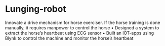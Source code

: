# Lunging-robot
Innovate a drive mechanism for horse exerciser. If the horse training is done manually, it requires manpower to control the horse • Designed a system to extract the horse’s heartbeat using ECG sensor • Built an IOT-apps using Blynk to control the machine and monitor the horse’s heartbeat
